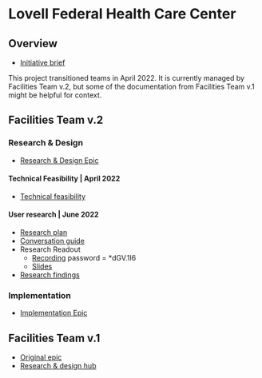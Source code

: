# Lovell Federal Health Care Center
## Overview
- [Initiative brief](https://github.com/department-of-veterans-affairs/va.gov-team/blob/master/products/facilities/medical-centers/product/lovell/lovell-initiative-brief.md)

This project transitioned teams in April 2022. It is currently managed by Facilities Team v.2, but some of the documentation from Facilities Team v.1 might be helpful for context.

## Facilities Team v.2
### Research & Design 
- [Research & Design Epic](https://github.com/department-of-veterans-affairs/va.gov-cms/issues/7622)

#### Technical Feasibility | April 2022
- [Technical feasibility](https://github.com/department-of-veterans-affairs/va.gov-cms/issues/7626)

#### User research | June 2022
- [Research plan](https://github.com/department-of-veterans-affairs/va.gov-team/blob/master/products/facilities/medical-centers/product/lovell/lovell-research-plan.md)
- [Conversation guide](https://github.com/department-of-veterans-affairs/va.gov-team/blob/master/products/facilities/medical-centers/product/lovell/lovell-conversation-guide.md)
- Research Readout
   - [Recording](https://civicactions.zoom.us/rec/share/Af43s0k6Ll8WaGc6gdZ9k9svurTfuVW7HIoRnQXsQ6vN2PqEhz2pnRtQGVFww2Ud.v050hT_ygL4riJ67) password = *dGV.1I6 
   - [Slides](https://docs.google.com/presentation/d/1r5alvANBRUgN9t4KfzxUSFUgLbrjqCCcJS6_1zKmAmU/edit?usp=sharing)
- [Research findings](https://github.com/department-of-veterans-affairs/va.gov-team/blob/master/products/facilities/medical-centers/product/lovell/lovell-research-finding.md)
   
### Implementation 
- [Implementation Epic](https://github.com/department-of-veterans-affairs/va.gov-cms/issues/9656)

## Facilities Team v.1
- [Original epic](https://github.com/department-of-veterans-affairs/va.gov-team/issues/34022)
- [Research & design hub](https://github.com/department-of-veterans-affairs/va.gov-team/blob/master/teams/vsa/teams/facility-locator/product-transition-doc/feature-docs/lovell-federal-health.md)


